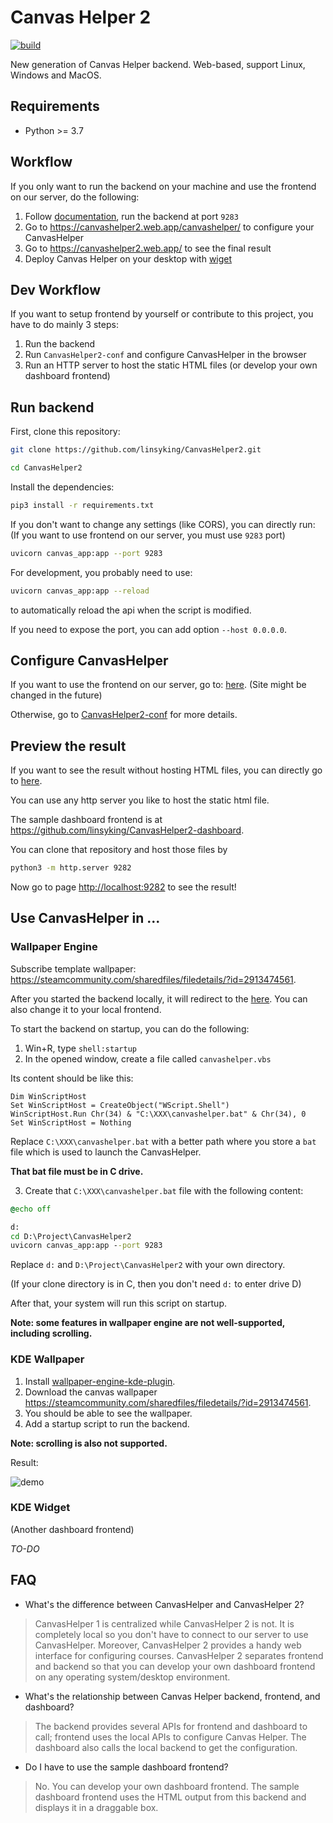 # Canvas Helper 2

[![build](https://github.com/linsyking/CanvasHelper2/actions/workflows/build.yml/badge.svg)](https://github.com/linsyking/CanvasHelper2/actions/workflows/build.yml)

New generation of Canvas Helper backend. Web-based, support Linux, Windows and MacOS.

## Requirements

- Python >= 3.7

## Workflow

If you only want to run the backend on your machine and use the frontend on our server, do the following:

1. Follow [documentation](https://github.com/linsyking/CanvasHelper2#run-backend), run the backend at port `9283`
2. Go to <https://canvashelper2.web.app/canvashelper/> to configure your CanvasHelper
3. Go to <https://canvashelper2.web.app/> to see the final result
4. Deploy Canvas Helper on your desktop with [wiget](https://github.com/linsyking/CanvasHelper2#use-canvashelper-in)

## Dev Workflow

If you want to setup frontend by yourself or contribute to this project, you have to do mainly 3 steps:

1. Run the backend
2. Run `CanvasHelper2-conf` and configure CanvasHelper in the browser
3. Run an HTTP server to host the static HTML files (or develop your own dashboard frontend)

## Run backend

First, clone this repository:

```bash
git clone https://github.com/linsyking/CanvasHelper2.git

cd CanvasHelper2
```

Install the dependencies:

```bash
pip3 install -r requirements.txt
```

If you don't want to change any settings (like CORS), you can directly run: (If you want to use frontend on our server, you must use `9283` port)

```bash
uvicorn canvas_app:app --port 9283
```

For development, you probably need to use:

```bash
uvicorn canvas_app:app --reload
```

to automatically reload the api when the script is modified.

If you need to expose the port, you can add option `--host 0.0.0.0`.

## Configure CanvasHelper

If you want to use the frontend on our server, go to: [here](https://canvashelper2.web.app/canvashelper/). (Site might be changed in the future)

Otherwise, go to [CanvasHelper2-conf](https://github.com/linsyking/CanvasHelper2-conf) for more details.

## Preview the result

If you want to see the result without hosting HTML files, you can directly go to [here](https://canvashelper2.web.app/).

You can use any http server you like to host the static html file.

The sample dashboard frontend is at <https://github.com/linsyking/CanvasHelper2-dashboard>.

You can clone that repository and host those files by

```bash
python3 -m http.server 9282
```

Now go to page <http://localhost:9282> to see the result!

## Use CanvasHelper in ...

### Wallpaper Engine

Subscribe template wallpaper: <https://steamcommunity.com/sharedfiles/filedetails/?id=2913474561>.

After you started the backend locally, it will redirect to the [here](https://canvashelper2.web.app/). You can also change it to your local frontend.

To start the backend on startup, you can do the following:

1. Win+R, type `shell:startup`
2. In the opened window, create a file called `canvashelper.vbs`

Its content should be like this:

```vbs
Dim WinScriptHost
Set WinScriptHost = CreateObject("WScript.Shell")
WinScriptHost.Run Chr(34) & "C:\XXX\canvashelper.bat" & Chr(34), 0
Set WinScriptHost = Nothing
```

Replace `C:\XXX\canvashelper.bat` with a better path where you store a `bat` file which is used to launch the CanvasHelper.

**That bat file must be in C drive.**

3. Create that `C:\XXX\canvashelper.bat` file with the following content:

```cmd
@echo off

d:
cd D:\Project\CanvasHelper2
uvicorn canvas_app:app --port 9283
```

Replace `d:` and `D:\Project\CanvasHelper2` with your own directory.

(If your clone directory is in C, then you don't need `d:` to enter drive D)

After that, your system will run this script on startup.

**Note: some features in wallpaper engine are not well-supported, including scrolling.**

### KDE Wallpaper

1. Install [wallpaper-engine-kde-plugin](https://github.com/catsout/wallpaper-engine-kde-plugin).
2. Download the canvas wallpaper <https://steamcommunity.com/sharedfiles/filedetails/?id=2913474561>.
3. You should be able to see the wallpaper.
4. Add a startup script to run the backend.

**Note: scrolling is also not supported.**

Result:

![demo](https://user-images.githubusercontent.com/49303317/210978732-68cefd73-75df-4013-a7cb-2010f16ec7dd.png)

### KDE Widget

(Another dashboard frontend)

*TO-DO*

## FAQ

- What's the difference between CanvasHelper and CanvasHelper 2?

> CanvasHelper 1 is centralized while CanvasHelper 2 is not. It is completely local so you don't have to connect to our server to use CanvasHelper.
> Moreover, CanvasHelper 2 provides a handy web interface for configuring courses.
> CanvasHelper 2 separates frontend and backend so that you can develop your own dashboard frontend on any operating system/desktop environment.

- What's the relationship between Canvas Helper backend, frontend, and dashboard?

> The backend provides several APIs for frontend and dashboard to call; frontend uses the local APIs to configure Canvas Helper. The dashboard also calls the local backend to get the configuration.

- Do I have to use the sample dashboard frontend?

> No. You can develop your own dashboard frontend. The sample dashboard frontend uses the HTML output from this backend and displays it in a draggable box.
